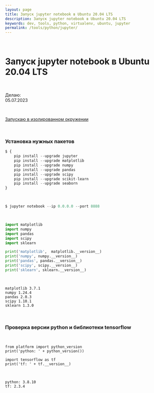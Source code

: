 ```yaml
---
layout: page
title: Запуск jupyter notebook в Ubuntu 20.04 LTS
description: Запуск jupyter notebook в Ubuntu 20.04 LTS
keywords: dev, tools, python, virtualenv, ubuntu, jupyter
permalink: /tools/python/jupyter/
---
```


<br/>

# Запуск jupyter notebook в Ubuntu 20.04 LTS

<br/>

Делаю:  
05.07.2023

<br/>

[Запускаю в изолированном окружении](/tools/python/virtualenv/ubuntu/)

<br/>

### Установка нужных пакетов

```python
$ {
    pip install --upgrade jupyter
    pip install --upgrade matplotlib
    pip install --upgrade numpy
    pip install --upgrade pandas
    pip install --upgrade scipy
    pip install --upgrade scikit-learn
    pip install --upgrade seaborn
}
```

<br/>

```python
$ jupyter notebook --ip 0.0.0.0 --port 8888
```

<br/>

```python
import matplotlib
import numpy
import pandas
import scipy
import sklearn

print('matplotlib',  matplotlib.__version__)
print('numpy', numpy.__version__)
print('pandas', pandas.__version__)
print('scipy', scipy.__version__)
print('sklearn', sklearn.__version__)
```

<br/>

```
matplotlib 3.7.1
numpy 1.24.4
pandas 2.0.3
scipy 1.10.1
sklearn 1.3.0
```

<br/>

### Проверка версии python и библиотеки tensorflow

<br/>

```
from platform import python_version
print('python: ' + python_version())

import tensorflow as tf
print('tf: ' + tf.__version__)
```

<br/>

```
python: 3.8.10
tf: 2.3.4
```
